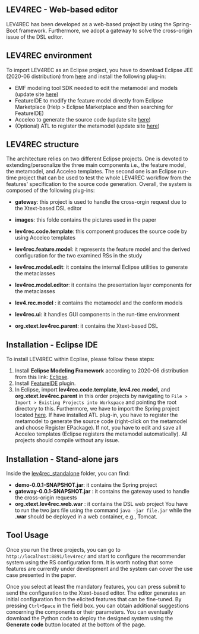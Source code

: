 ## LEV4REC - Web-based editor

LEV4REC has been developed as a web-based project by using the Spring-Boot framework. Furthermore, we adopt a gateway to solve the cross-origin issue of the DSL editor.  






## LEV4REC environment
To import LEV4REC as an Eclipse project,  you have to download Eclipse JEE (2020-06 distribution) from [here](https://www.eclipse.org/downloads/) and install the following plug-in:

 - EMF modeling tool SDK needed to edit the metamodel and models (update site [here](https://download.eclipse.org/modeling/emf/emf/builds/index.html))
 - FeatureIDE to modify the feature model directly from Eclipse Marketplace (Help > Eclipse Marketplace and then searching for FeatureIDE)
 - Acceleo to generate the source code (update site [here](https://www.eclipse.org/acceleo/download.html))
 - (Optional) ATL to register the metamodel (update site [here](https://download.eclipse.org/mmt/atl/updates/releases/))



## LEV4REC structure

The architecture relies on two different Eclipse projects. One is devoted to extending/personalize the three main components i.e., the feature model, the metamodel, and Acceleo templates. The second one is an Eclipse run-time project that can be used to test the whole LEV4REC workflow from the features' specification to the source code generation. Overall, the system is composed of the following plug-ins: 

- **gateway**: this project is used to handle the cross-orgin request due to the Xtext-based DSL editor
-  **images**: this folde contains the pictures used in the paper

 - **lev4rec.code.template**: this component produces the source code by using Acceleo templates
 - **lev4rec.feature.model**: it represents the feature model and the derived configuration for the two examined RSs in the study
 -  **lev4rec.model.edit**:  it contains the internal Eclipse utilities to generate the metaclasses
 -    **lev4rec.model.editor**:  it contains the presentation layer components for the metaclasses
 - **lev4.rec.model** : it contains the metamodel and the conform models 
 - **lev4rec.ui**: it handles GUI components in the run-time environment
 -  **org.xtext.lev4rec.parent**: it contains the Xtext-based DSL 

 
 
## Installation - Eclipse IDE
To install LEV4REC within Ecplise, please follow these steps:

1. Install **Eclipse Modeling Framework** according to 2020-06 distribution from this link: [Eclipse](https://www.eclipse.org/downloads/).
2. Install [FeatureIDE](https://featureide.github.io/) plugin.
3. In Eclipse, import **lev4rec.code.template**, **lev4.rec.model,** and  **org.xtext.lev4rec.parent** in this order projects by navigating to `File > Import > Existing Projects into Workspace` and pointing the root directory to this. Furthermore, we have to import the Spring project located [here](https://github.com/MDEGroup/LEV4REC-Tool/tree/main/lev4rec/demo). If have installed ATL plug-in, you have to register the metamodel to generate the source code (right-click on the metamodel and choose Register EPackage). If not, you have to edit and save all Acceleo templates (Eclipse registers the metamodel automatically). All projects should compile without any issue.

## Installation - Stand-alone jars

Inside the [lev4rec_standalone](https://github.com/MDEGroup/LEV4REC-Tool/tree/main/lev4rec/lev4rec_standalone)  folder, you can find:

- **demo-0.0.1-SNAPSHOT.jar**: it contains the Spring project
- **gateway-0.0.1-SNAPSHOT.jar** : it contains the gateway used to handle the cross-origin requests
- **org.xtext.lev4rec.web.war**  : it contains the DSL web project
You have to run the two jars file using the command  `java -jar file.jar` while the **.war** should be deployed in a web container, e.g., Tomcat.


## Tool Usage
Once you run the three projects, you can go to `http://localhost:8891/lev4rec/` and start to configure the recommender system using the RS configuration form. It is worth noting that some features are currently under development and the system can cover the use case presented in the paper. 

Once you select at least the mandatory features, you can press submit to send the configuration to the Xtext-based editor. The editor generates an initial configuration from the elicited features that can be fine-tuned. By pressing `Ctrl+Space` in the field box. you can obtain additional suggestions concerning the components or their parameters. You can eventually download the Python code to deploy the designed system using the **Generate code** button located at the bottom of the page.

